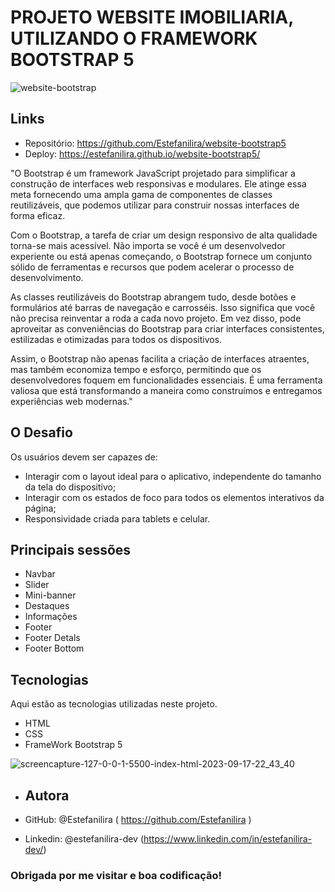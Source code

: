 # PROJETO WEBSITE IMOBILIARIA, UTILIZANDO O FRAMEWORK BOOTSTRAP 5


![website-bootstrap](https://github.com/Estefanilira/projeto-agenciaweb/assets/126111557/a2ef54a3-addf-42d9-861d-ffc392b74a1d)


## Links
* Repositório: https://github.com/Estefanilira/website-bootstrap5
* Deploy: https://estefanilira.github.io/website-bootstrap5/

"O Bootstrap é um framework JavaScript projetado para simplificar a construção de interfaces web responsivas e modulares. 
Ele atinge essa meta fornecendo uma ampla gama de componentes de classes reutilizáveis, que podemos utilizar para construir nossas interfaces de forma eficaz.

Com o Bootstrap, a tarefa de criar um design responsivo de alta qualidade torna-se mais acessível. 
Não importa se você é um desenvolvedor experiente ou está apenas começando, 
o Bootstrap fornece um conjunto sólido de ferramentas e recursos que podem acelerar o processo de desenvolvimento.

As classes reutilizáveis do Bootstrap abrangem tudo, desde botões e formulários até barras de navegação e carrosséis. 
Isso significa que você não precisa reinventar a roda a cada novo projeto. Em vez disso, 
pode aproveitar as conveniências do Bootstrap para criar interfaces consistentes, estilizadas e otimizadas para todos os dispositivos.

Assim, o Bootstrap não apenas facilita a criação de interfaces atraentes, mas também economiza tempo e esforço, 
permitindo que os desenvolvedores foquem em funcionalidades essenciais. 
É uma ferramenta valiosa que está transformando a maneira como construímos e entregamos experiências web modernas."

## O Desafio
Os usuários devem ser capazes de:

* Interagir com o layout ideal para o aplicativo, independente do tamanho da tela do dispositivo;
* Interagir com os estados de foco para todos os elementos interativos da página;
* Responsividade criada para tablets e celular.

## Principais sessões

* Navbar
* Slider
* Mini-banner
* Destaques
* Informações
* Footer
* Footer Detals
* Footer Bottom

## Tecnologias
Aqui estão as tecnologias utilizadas neste projeto.

* HTML
* CSS
* FrameWork Bootstrap 5


![screencapture-127-0-0-1-5500-index-html-2023-09-17-22_43_40](https://github.com/Estefanilira/projeto-agenciaweb/assets/126111557/b421836d-b74b-4d1f-8c92-8cb73acb7518)

* ## Autora

* GitHub: @Estefanilira ( https://github.com/Estefanilira )
* Linkedin: @estefanilira-dev (https://www.linkedin.com/in/estefanilira-dev/)
 
### Obrigada por me visitar e boa codificação!

